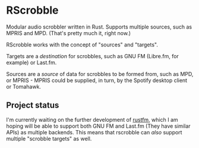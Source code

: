 # RScrobble

Modular audio scrobbler written in Rust. Supports multiple sources,
such as MPRIS and MPD. (That's pretty much it, right now.)

RScrobble works with the concept of "sources" and "targets".

Targets are a *destination* for scrobbles, such as GNU FM (Libre.fm,
for example) or Last.fm.

Sources are a *source* of data for scrobbles to be formed from, such
as MPD, or MPRIS - MPRIS could be supplied, in turn, by the Spotify
desktop client or Tomahawk.

## Project status

I'm currently waiting on the further development of [rustfm][rustfm],
which I am hoping will be able to support both GNU FM and Last.fm
(They have similar APIs) as multiple backends. This means that
rscrobble can _also_ support multiple "scrobble targets" as well.

[rustfm]: https://github.com/RoxasShadow/rustfm
